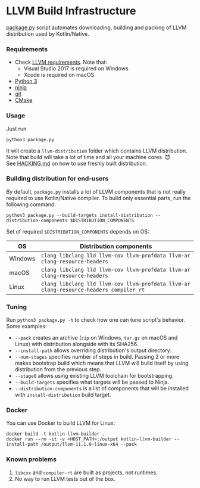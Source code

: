 # LLVM Build Infrastructure

[package.py](package.py) script automates downloading, building and packing of LLVM distribution used by Kotlin/Native.
### Requirements
* Check [LLVM requirements](https://llvm.org/docs/GettingStarted.html#requirements). Note that:
    * Visual Studio 2017 is required on Windows
    * Xcode is required on macOS
* [Python 3](https://www.python.org/)
* [ninja](https://ninja-build.org/)
* [git](https://git-scm.com/)
* [CMake](https://cmake.org/)

### Usage

Just run
```
python3 package.py
```
It will create a `llvm-distribution` folder which contains LLVM distribution.  
Note that build will take a lot of time and all your machine cores. 😈  
See [HACKING.md](../../HACKING.md#using-different-llvm-distributions-as-part-of-kotlinnative-compilation-pipeline) 
on how to use freshly built distribution.

### Building distribution for end-users
By default, `package.py` installs a lot of LLVM components that is not really required to use Kotlin/Native compiler.
To build only essential parts, run the following command:

```
python3 package.py --build-targets install-distribution --distribution-components $DISTRIBUTION_COMPONENTS
```
Set of required `$DISTRIBUTION_COMPONENTS` depends on OS:

| OS | Distribution components |
| --- | --- |
|Windows | `clang libclang lld llvm-cov llvm-profdata llvm-ar clang-resource-headers` |
|macOS | `clang libclang lld llvm-cov llvm-profdata llvm-ar clang-resource-headers` |
|Linux | `clang libclang lld llvm-cov llvm-profdata llvm-ar clang-resource-headers compiler_rt` |

### Tuning
Run `python3 package.py -h` to check how one can tune script's behavior.
Some examples:
* `--pack` creates an archive (`zip` on Windows, `tar.gz` on macOS and Linux) with distribution
  alongside with its SHA256.
* `--install-path` allows overriding distribution's output directory.
* `--num-stages` specifies number of steps in build. Passing 2 or more makes bootstrap build which
  means that LLVM will build itself by using distribution from the previous step.
* `--stage0` allows using existing LLVM toolchain for bootstrapping.
* `--build-targets` specifies what targets will be passed to Ninja.
* `--distribution-components` is a list of components that will be installed with `install-distribution` build target.

### Docker

You can use Docker to build LLVM for Linux:
```shell
docker build -t kotlin-llvm-builder .
docker run --rm -it -v <HOST_PATH>:/output kotlin-llvm-builder --install-path /output/llvm-11.1.0-linux-x64 --pack
```

### Known problems
1. `libcxx` and `compiler-rt` are built as projects, not runtimes.
2. No way to run LLVM tests out of the box.
